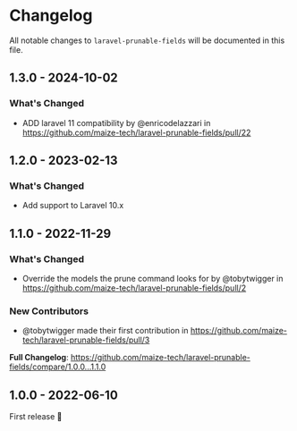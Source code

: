 # Changelog

All notable changes to `laravel-prunable-fields` will be documented in this file.

## 1.3.0 - 2024-10-02

### What's Changed

* ADD laravel 11 compatibility by @enricodelazzari in https://github.com/maize-tech/laravel-prunable-fields/pull/22

## 1.2.0 - 2023-02-13

### What's Changed

- Add support to Laravel 10.x

## 1.1.0 - 2022-11-29

### What's Changed

- Override the models the prune command looks for by @tobytwigger in https://github.com/maize-tech/laravel-prunable-fields/pull/2

### New Contributors

- @tobytwigger made their first contribution in https://github.com/maize-tech/laravel-prunable-fields/pull/3

**Full Changelog**: https://github.com/maize-tech/laravel-prunable-fields/compare/1.0.0...1.1.0

## 1.0.0 - 2022-06-10

First release 🚀
